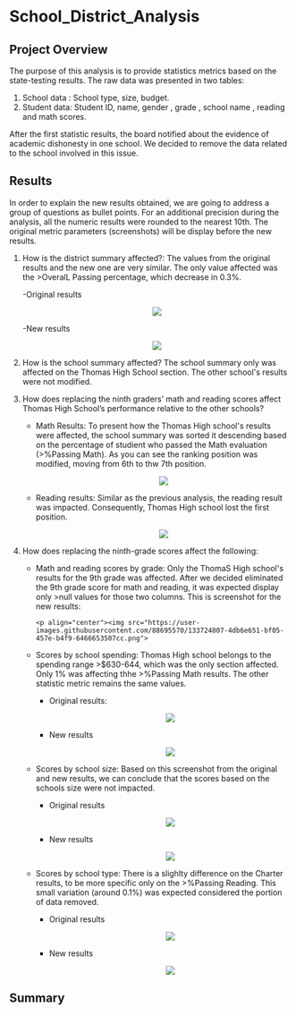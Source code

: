 # School_District_Analysis

## Project Overview
The purpose of this analysis is to provide statistics metrics based on the state-testing results. The raw data was presented in two tables:

1. School data : School type, size, budget. 
2. Student data: Student ID, name, gender , grade , school name , reading and math scores.

After the first statistic results, the board notified about the evidence of academic dishonesty in one school. We decided to remove the data related to the school involved in this issue. 

## Results
In order to explain the new results obtained, we are going to address a group of questions as bullet points. For an additional precision during the analysis, all the numeric results were rounded to the nearest 10th. The original metric parameters (screenshots) will be display before the new results. 

1. How is the district summary affected?: The values from the original results and the new one are very similar. The only value affected was the >OveralL Passing percentage, which decrease in 0.3%. 

   -Original results
   <p align="center"><img src="https://user-images.githubusercontent.com/88695570/133708516-fd8d6fdf-5d3d-4dee-b970-1859a43ca075.png">
    
   -New results
    <p align="center"><img src="https://user-images.githubusercontent.com/88695570/133708516-fd8d6fdf-5d3d-4dee-b970-1859a43ca075.png">

2. How is the school summary affected? The school summary only was affected on the Thomas High School section. The other school's results were not modified.  
        
3. How does replacing the ninth graders’ math and reading scores affect Thomas High School’s performance relative to the other schools?

   - Math Results: To present how the Thomas High school's results were affected, the school summary was sorted it descending based on the percentage of studient who passed the Math evaluation (>%Passing Math). As you can see the ranking position was modified, moving from 6th to thw 7th position.
       
        <p align="center"><img src="https://user-images.githubusercontent.com/88695570/133724675-2002b538-fa45-4522-a87e-0cb01b05cd99.png">
            
   - Reading results: Similar as the previous analysis, the reading result was impacted. Consequently, Thomas High school lost the first position. 
           
        <p align="center"><img src="https://user-images.githubusercontent.com/88695570/133724721-ab438b08-af0d-41d8-ad86-7c0654c58c02.png">
        
4. How does replacing the ninth-grade scores affect the following:

   - Math and reading scores by grade: Only the ThomaS High school's results for the 9th grade was affected. After we decided eliminated the 9th grade score for math and reading, it was expected display only >null values for those two columns. This is screenshot for the new results: 
           
         <p align="center"><img src="https://user-images.githubusercontent.com/88695570/133724807-4db6e651-bf05-457e-b4f9-6466653507cc.png">    
                 
   - Scores by school spending: Thomas High school belongs to the spending range >$630-644, which was the only section affected. Only 1% was affecting thhe >%Passing Math results. The other statistic metric remains the same values.   
            
        - Original results:
              <p align="center"><img src="https://user-images.githubusercontent.com/88695570/133724944-5f388603-b8c0-41cd-82f3-2969652a400c.png">
                 
        - New results
              <p align="center"><img src="https://user-images.githubusercontent.com/88695570/133725012-bb7cf9b8-7c96-4e1e-840f-f797f2c95c93.png">

   - Scores by school size: Based on this screenshot from the original and new results, we can conclude that the scores based on the schools size were not impacted.
                 
        - Original results
              <p align="center"><img src="https://user-images.githubusercontent.com/88695570/133725050-f33676af-914c-4c70-aab5-6e74774f9d69.png">
      
        - New results
              <p align="center"><img src="https://user-images.githubusercontent.com/88695570/133725058-dbabacca-164c-4995-85ac-471f3ca3ee9a.png">
    
   - Scores by school type: There is a slighlty difference on the Charter results, to be more specific only on the >%Passing Reading. This small variation (around 0.1%) was expected considered the portion of data removed. 
                 
        - Original results
              <p align="center"><img src="https://user-images.githubusercontent.com/88695570/133725072-922cc9f5-ff81-41b1-a22e-a22c8c5683ec.png">

        - New results
              <p align="center"><img src="https://user-images.githubusercontent.com/88695570/133725090-ad83cf23-0638-4222-b0d6-41847e0ca2b9.png">

## Summary 
